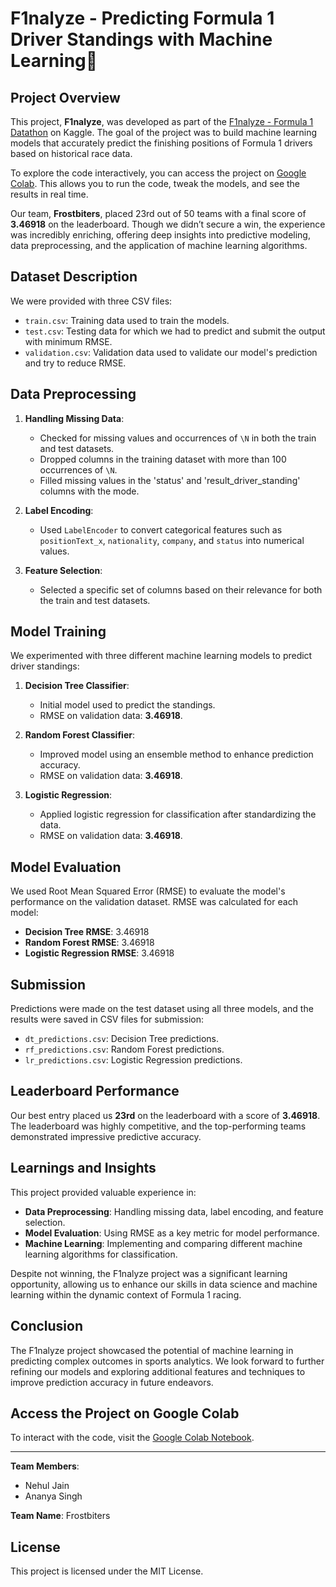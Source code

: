 # F1nalyze - Predicting Formula 1 Driver Standings with Machine Learning🚀

## Project Overview

This project, **F1nalyze**, was developed as part of the [F1nalyze - Formula 1 Datathon](https://www.kaggle.com/competitions/f1nalyze-datathon-ieeecsmuj/overview) on Kaggle. The goal of the project was to build machine learning models that accurately predict the finishing positions of Formula 1 drivers based on historical race data.

To explore the code interactively, you can access the project on [Google Colab](https://colab.research.google.com/drive/16dQWIdir3W_m-Wpw0i0w-ioV8ADJCcD9?usp=sharing). This allows you to run the code, tweak the models, and see the results in real time.

Our team, **Frostbiters**, placed 23rd out of 50 teams with a final score of **3.46918** on the leaderboard. Though we didn’t secure a win, the experience was incredibly enriching, offering deep insights into predictive modeling, data preprocessing, and the application of machine learning algorithms.

## Dataset Description

We were provided with three CSV files:
- `train.csv`: Training data used to train the models.
- `test.csv`: Testing data for which we had to predict and submit the output with minimum RMSE.
- `validation.csv`: Validation data used to validate our model's prediction and try to reduce RMSE.

## Data Preprocessing

1. **Handling Missing Data**: 
   - Checked for missing values and occurrences of `\N` in both the train and test datasets.
   - Dropped columns in the training dataset with more than 100 occurrences of `\N`.
   - Filled missing values in the 'status' and 'result_driver_standing' columns with the mode.

2. **Label Encoding**:
   - Used `LabelEncoder` to convert categorical features such as `positionText_x`, `nationality`, `company`, and `status` into numerical values.

3. **Feature Selection**:
   - Selected a specific set of columns based on their relevance for both the train and test datasets.

## Model Training

We experimented with three different machine learning models to predict driver standings:

1. **Decision Tree Classifier**:
   - Initial model used to predict the standings.
   - RMSE on validation data: **3.46918**.

2. **Random Forest Classifier**:
   - Improved model using an ensemble method to enhance prediction accuracy.
   - RMSE on validation data: **3.46918**.

3. **Logistic Regression**:
   - Applied logistic regression for classification after standardizing the data.
   - RMSE on validation data: **3.46918**.

## Model Evaluation

We used Root Mean Squared Error (RMSE) to evaluate the model's performance on the validation dataset. RMSE was calculated for each model:

- **Decision Tree RMSE**: 3.46918
- **Random Forest RMSE**: 3.46918
- **Logistic Regression RMSE**: 3.46918

## Submission

Predictions were made on the test dataset using all three models, and the results were saved in CSV files for submission:

- `dt_predictions.csv`: Decision Tree predictions.
- `rf_predictions.csv`: Random Forest predictions.
- `lr_predictions.csv`: Logistic Regression predictions.

## Leaderboard Performance

Our best entry placed us **23rd** on the leaderboard with a score of **3.46918**. The leaderboard was highly competitive, and the top-performing teams demonstrated impressive predictive accuracy.

## Learnings and Insights

This project provided valuable experience in:

- **Data Preprocessing**: Handling missing data, label encoding, and feature selection.
- **Model Evaluation**: Using RMSE as a key metric for model performance.
- **Machine Learning**: Implementing and comparing different machine learning algorithms for classification.

Despite not winning, the F1nalyze project was a significant learning opportunity, allowing us to enhance our skills in data science and machine learning within the dynamic context of Formula 1 racing.

## Conclusion

The F1nalyze project showcased the potential of machine learning in predicting complex outcomes in sports analytics. We look forward to further refining our models and exploring additional features and techniques to improve prediction accuracy in future endeavors.

## Access the Project on Google Colab

To interact with the code, visit the [Google Colab Notebook](https://colab.research.google.com/drive/16dQWIdir3W_m-Wpw0i0w-ioV8ADJCcD9?usp=sharing).

---

**Team Members**: 
- Nehul Jain
- Ananya Singh

**Team Name**: Frostbiters

## License

This project is licensed under the MIT License.
